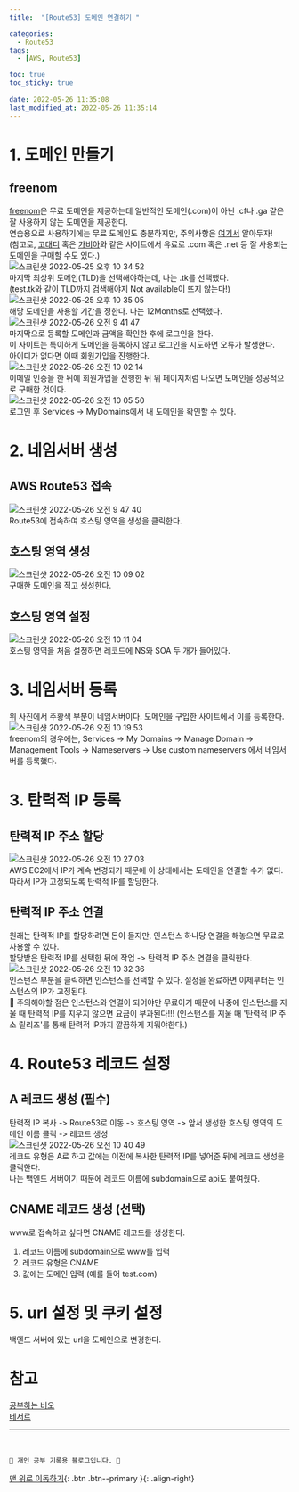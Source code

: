 ```yaml
---
title:  "[Route53] 도메인 연결하기 "

categories:
  - Route53
tags:
  - [AWS, Route53]

toc: true
toc_sticky: true
 
date: 2022-05-26 11:35:08
last_modified_at: 2022-05-26 11:35:14
---
```


# 1. 도메인 만들기
## freenom
[freenom](https://www.freenom.com/en/index.html?lang=en)은 무료 도메인을 제공하는데 일반적인 도메인(.com)이 아닌 .cf나 .ga 같은 잘 사용하지 않는 도메인을 제공한다.<br>
연습용으로 사용하기에는 무료 도메인도 충분하지만, 주의사항은 [여기서](https://blog.itcode.dev/posts/2021/08/18/freenom-domain) 알아두자! <br>
(참고로, [고대디](https://kr.godaddy.com/) 혹은 [가비아](https://domain.gabia.com/)와 같은 사이트에서 유료로 .com 혹은 .net 등 잘 사용되는 도메인을 구매할 수도 있다.)<br>
![스크린샷 2022-05-25 오후 10 34 52](https://user-images.githubusercontent.com/59405576/170274863-c71c6e3f-e6a3-4a4f-bdbd-fa30f69a646c.png)<br>
마지막 최상위 도메인(TLD)을 선택해야하는데, 나는 .tk를 선택했다. <br>
(test.tk와 같이 TLD까지 검색해야지 Not available이 뜨지 않는다!)
<br>
![스크린샷 2022-05-25 오후 10 35 05](https://user-images.githubusercontent.com/59405576/170274904-0eec2f13-a348-4764-b3b7-5aa641781492.png)<br>
해당 도메인을 사용할 기간을 정한다. 나는 12Months로 선택했다.
![스크린샷 2022-05-26 오전 9 41 47](https://user-images.githubusercontent.com/59405576/170392014-10f37cba-b7f7-4281-bd21-c538f78b21bc.png)<br>
마지막으로 등록할 도메인과 금액을 확인한 후에 로그인을 한다.<br>
이 사이트는 특이하게 도메인을 등록하지 않고 로그인을 시도하면 오류가 발생한다.<br>
아이디가 없다면 이때 회원가입을 진행한다.<br>
![스크린샷 2022-05-26 오전 10 02 14](https://user-images.githubusercontent.com/59405576/170393776-f7990d4f-3b63-4cee-be7c-c6a637146511.png)<br>
이메일 인증을 한 뒤에 회원가입을 진행한 뒤 위 페이지처럼 나오면 도메인을 성공적으로 구매한 것이다.<br>
![스크린샷 2022-05-26 오전 10 05 50](https://user-images.githubusercontent.com/59405576/170394132-0015a94d-5139-44d2-8c9a-2c832d236a10.png)<br>
로그인 후 Services -> MyDomains에서 내 도메인을 확인할 수 있다.

# 2. 네임서버 생성
## AWS Route53 접속
![스크린샷 2022-05-26 오전 9 47 40](https://user-images.githubusercontent.com/59405576/170392735-912fc4af-c142-4b62-8b1e-8749a4cc23d5.png)<br>
Route53에 접속하여 호스팅 영역을 생성을 클릭한다.

## 호스팅 영역 생성
![스크린샷 2022-05-26 오전 10 09 02](https://user-images.githubusercontent.com/59405576/170394398-f015d009-99a2-4712-a65a-ad95cd928c7c.png)<br>
구매한 도메인을 적고 생성한다.

## 호스팅 영역 설정
![스크린샷 2022-05-26 오전 10 11 04](https://user-images.githubusercontent.com/59405576/170395290-b4a26ee5-593b-4cab-aa99-d3d0ef0d2502.png)<br>
호스팅 영역을 처음 설정하면 레코드에 NS와 SOA 두 개가 들어있다.

# 3. 네임서버 등록
위 사진에서 주황색 부분이 네임서버이다. 도메인을 구입한 사이트에서 이를 등록한다.<br>
![스크린샷 2022-05-26 오전 10 19 53](https://user-images.githubusercontent.com/59405576/170395503-631552b3-ca7d-41b5-ac26-7d39f4c7ed64.png)<br>
freenom의 경우에는, Services -> My Domains -> Manage Domain -> Management Tools -> Nameservers -> Use custom nameservers 에서 네임서버를 등록했다.


# 3. 탄력적 IP 등록
## 탄력적 IP 주소 할당
![스크린샷 2022-05-26 오전 10 27 03](https://user-images.githubusercontent.com/59405576/170396315-e57ea6a5-0020-48bc-937b-0a865e973ac8.png)<br>
AWS EC2에서 IP가 계속 변경되기 때문에 이 상태에서는 도메인을 연결할 수가 없다. 따라서 IP가 고정되도록 탄력적 IP를 할당한다.

## 탄력적 IP 주소 연결
원래는 탄력적 IP를 할당하려면 돈이 들지만, 인스턴스 하나당 연결을 해놓으면 무료로 사용할 수 있다.<br>
할당받은 탄력적 IP를 선택한 뒤에 작업 -> 탄력적 IP 주소 연결을 클릭한다.<br>
![스크린샷 2022-05-26 오전 10 32 36](https://user-images.githubusercontent.com/59405576/170396890-d6c40162-88cc-4c0d-beb4-80ebd575641f.png)<br>
인스턴스 부분을 클릭하면 인스턴스를 선택할 수 있다. 설정을 완료하면 이제부터는 인스턴스의 IP가 고정된다.<br>
🚨 주의해야할 점은 인스턴스와 연결이 되어야만 무료이기 때문에 나중에 인스턴스를 지울 때 탄력적 IP를 지우지 않으면 요금이 부과된다!!! (인스턴스를 지울 때 '탄력적 IP 주소 릴리즈'를 통해 탄력적 IP까지 깔끔하게 지워야한다.)<br>

# 4. Route53 레코드 설정
## A 레코드 생성 (필수)
탄력적 IP 복사 -> Route53로 이동 -> 호스팅 영역 -> 앞서 생성한 호스팅 영역의 도메인 이름 클릭 -> 레코드 생성 <br>
![스크린샷 2022-05-26 오전 10 40 49](https://user-images.githubusercontent.com/59405576/170397725-f2ae0e04-53ac-4746-bc2d-8233feb117c2.png)<br>
레코드 유형은 A로 하고 값에는 이전에 복사한 탄력적 IP를 넣어준 뒤에 레코드 생성을 클릭한다.<br>
나는 백엔드 서버이기 때문에 레코드 이름에 subdomain으로 api도 붙여줬다.

## CNAME 레코드 생성 (선택)
www로 접속하고 싶다면 CNAME 레코드를 생성한다.
1. 레코드 이름에 subdomain으로 www를 입력<br>
2. 레코드 유형은 CNAME
3. 값에는 도메인 입력 (예를 들어 test.com)

# 5. url 설정 및 쿠키 설정
백엔드 서버에 있는 url을 도메인으로 변경한다.


# 참고
[공부하는 비오](https://biio-studying.tistory.com/229)<br>
[테서르](https://teserre.tistory.com/3)<br>


***
<br>

    💛 개인 공부 기록용 블로그입니다. 👻

[맨 위로 이동하기](#){: .btn .btn--primary }{: .align-right}